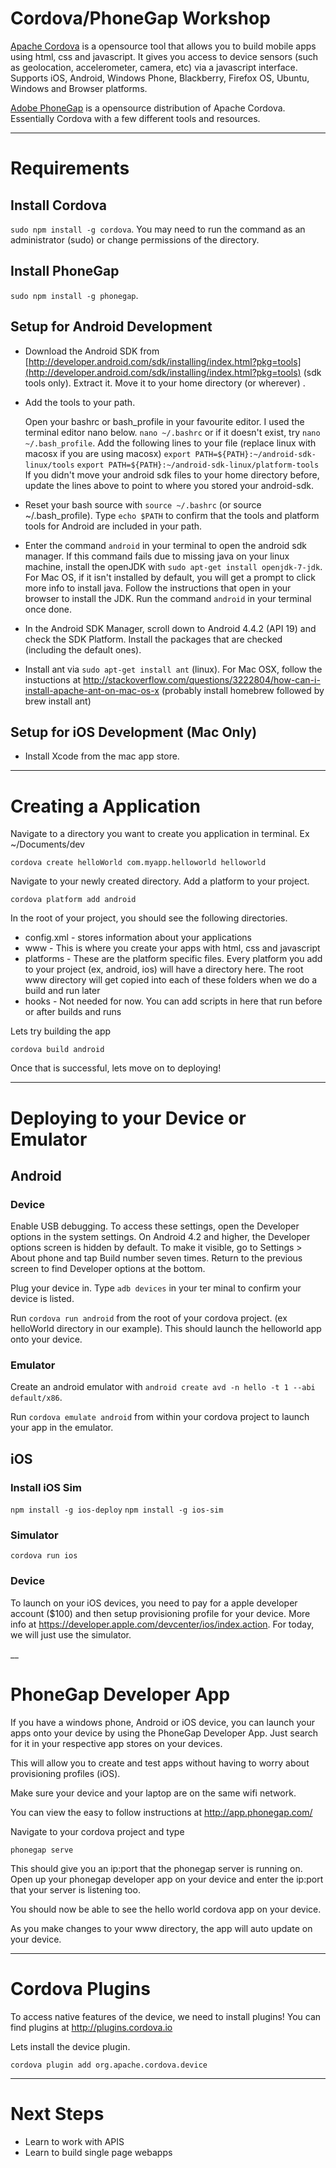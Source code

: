 # Cordova/PhoneGap Workshop

[Apache Cordova](http://cordova.io) is a opensource tool that allows you to build mobile apps using html, css and javascript. It gives you access to device sensors (such as geolocation, accelerometer, camera, etc) via a javascript interface. Supports iOS, Android, Windows Phone, Blackberry, Firefox OS, Ubuntu, Windows and Browser platforms. 

[Adobe PhoneGap](http://phonegap.com) is a opensource distribution of Apache Cordova. Essentially Cordova with a few different tools and resources.

---
# Requirements

## Install Cordova

`sudo npm install -g cordova`. You may need to run the command as an administrator (sudo) or change permissions of the directory. 

## Install PhoneGap

`sudo npm install -g phonegap`. 

## Setup for Android Development

* Download the Android SDK from [http://developer.android.com/sdk/installing/index.html?pkg=tools](http://developer.android.com/sdk/installing/index.html?pkg=tools) (sdk tools only). Extract it. Move it to your home directory (or wherever) .
* Add the tools to your path. 
    
    Open your bashrc or bash_profile in your favourite editor. I used the terminal editor nano below.
    `nano ~/.bashrc` or if it doesn't exist, try `nano ~/.bash_profile`.
    Add the following lines to your file (replace linux with macosx if you are using macosx)
    `export PATH=${PATH}:~/android-sdk-linux/tools`
    `export PATH=${PATH}:~/android-sdk-linux/platform-tools`
    If you didn't move your android sdk files to your home directory before, update the lines above to point to where you stored your android-sdk. 
* Reset your bash source with `source ~/.bashrc` (or source ~/.bash_profile). Type `echo $PATH` to confirm that the tools and platform tools for Android are included in your path.
* Enter the command `android` in your terminal to open the android sdk manager. If this command fails due to missing java on your linux machine, install the openJDK with `sudo apt-get install openjdk-7-jdk`. For Mac OS, if it isn't installed by default, you will get a prompt to click more info to install java. Follow the instructions that open in your browser to install the JDK. Run the command `android` in your terminal once done. 
* In the Android SDK Manager, scroll down to Android 4.4.2 (API 19) and check the SDK Platform. Install the packages that are checked (including the default ones).
* Install ant via `sudo apt-get install ant` (linux). For Mac OSX, follow the instuctions at http://stackoverflow.com/questions/3222804/how-can-i-install-apache-ant-on-mac-os-x (probably install homebrew followed by brew install ant)

## Setup for iOS Development (Mac Only)

* Install Xcode from the mac app store. 

---
# Creating a Application

Navigate to a directory you want to create you application in terminal. Ex ~/Documents/dev

`cordova create helloWorld com.myapp.helloworld helloworld`

Navigate to your newly created directory. Add a platform to your project.

`cordova platform add android`

In the root of your project,  you should see the following directories. 

* config.xml - stores information about your applications
* www - This is where you create your apps with html, css and javascript
* platforms - These are the platform specific files. Every platform you add to your project (ex, android, ios) will have a directory here. The root www directory will get copied into each of these folders when we do a build and run later
* hooks - Not needed for now. You can add scripts in here that run before or after builds and runs

Lets try building the app

`cordova build android`

Once that is successful, lets move on to deploying!


---
# Deploying to your Device or Emulator

## Android

### Device

Enable USB debugging. To access these settings, open the Developer options in the system settings. On Android 4.2 and higher, the Developer options screen is hidden by default. To make it visible, go to Settings > About phone and tap Build number seven times. Return to the previous screen to find Developer options at the bottom.

Plug your device in. Type `adb devices` in your ter minal to confirm your device is listed.

Run `cordova run android` from the root of your cordova project. (ex helloWorld directory in our example). This should launch the helloworld app onto your device.

### Emulator

Create an android emulator with `android create avd -n hello -t 1 --abi default/x86`. 

Run `cordova emulate android` from within your cordova project to launch your app in the emulator.

## iOS

### Install iOS Sim

`npm install -g ios-deploy`
`npm install -g ios-sim`

### Simulator

`cordova run ios`

### Device

To launch on your iOS devices, you need to pay for a apple developer account ($100) and then setup provisioning profile for your device. More info at https://developer.apple.com/devcenter/ios/index.action. For today, we will just use the simulator.

__
# PhoneGap Developer App

If you have a windows phone, Android or iOS device, you can launch your apps onto your device by using the PhoneGap Developer App. Just search for it in your respective app stores on your devices. 

This will allow you to create and test apps without having to worry about provisioning profiles (iOS). 

Make sure your device and your laptop are on the same wifi network.

You can view the easy to follow instructions at http://app.phonegap.com/

Navigate to your cordova project and type

`phonegap serve`

This should give you an ip:port that the phonegap server is running on. Open up your phonegap developer app on your device and enter the ip:port that your server is listening too. 

You should now be able to see the hello world cordova app on your device.

As you make changes to your www directory, the app will auto update on your device. 

---
# Cordova Plugins

To access native features of the device, we need to install plugins! You can find plugins at http://plugins.cordova.io

Lets install the device plugin.

`cordova plugin add org.apache.cordova.device`

---
# Next Steps

* Learn to work with APIS
* Learn to build single page webapps
